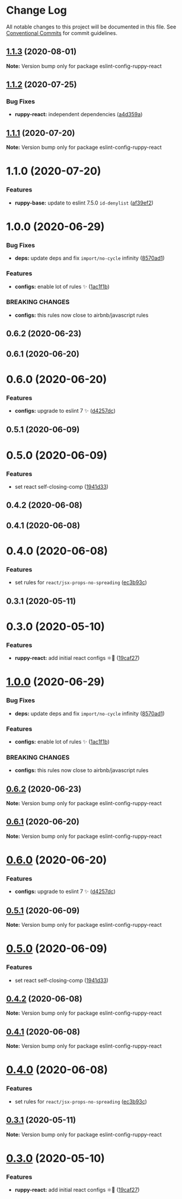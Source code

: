 # Change Log

All notable changes to this project will be documented in this file.
See [Conventional Commits](https://conventionalcommits.org) for commit guidelines.

## [1.1.3](https://github.com/Ruppyio/eslint-configs/compare/eslint-config-ruppy-react@1.1.2...eslint-config-ruppy-react@1.1.3) (2020-08-01)

**Note:** Version bump only for package eslint-config-ruppy-react

## [1.1.2](https://github.com/Ruppyio/eslint-configs/compare/eslint-config-ruppy-react@1.1.1...eslint-config-ruppy-react@1.1.2) (2020-07-25)

### Bug Fixes

- **ruppy-react:** independent dependencies ([a4d359a](https://github.com/Ruppyio/eslint-configs/commit/a4d359a12345013627f0ba631f2750c6fde72f2b))

## [1.1.1](https://github.com/Ruppyio/eslint-configs/compare/eslint-config-ruppy-react@1.1.0...eslint-config-ruppy-react@1.1.1) (2020-07-20)

**Note:** Version bump only for package eslint-config-ruppy-react

# 1.1.0 (2020-07-20)

### Features

- **ruppy-base:** update to eslint 7.5.0 `id-denylist` ([af39ef2](https://github.com/Ruppyio/eslint-configs/commit/af39ef2250970a411b5cc8b6141cb6e49fe0451a))

# 1.0.0 (2020-06-29)

### Bug Fixes

- **deps:** update deps and fix `import/no-cycle` infinity ([8570ad1](https://github.com/Ruppyio/eslint-configs/commit/8570ad1b5e58ce5cb528f96f43f7dc193e2decf7))

### Features

- **configs:** enable lot of rules ✨ ([1ac1f1b](https://github.com/Ruppyio/eslint-configs/commit/1ac1f1b69b39da942bb8758a42359e1a10ae852a))

### BREAKING CHANGES

- **configs:** this rules now close to airbnb/javascript rules

## 0.6.2 (2020-06-23)

## 0.6.1 (2020-06-20)

# 0.6.0 (2020-06-20)

### Features

- **configs:** upgrade to eslint 7 ✨ ([d4257dc](https://github.com/Ruppyio/eslint-configs/commit/d4257dccaca3ba704dfaa1614ab3d485b8837882))

## 0.5.1 (2020-06-09)

# 0.5.0 (2020-06-09)

### Features

- set react self-closing-comp ([1941d33](https://github.com/Ruppyio/eslint-configs/commit/1941d337aae58f6fc98b8c61d0d3fd93098ad73a))

## 0.4.2 (2020-06-08)

## 0.4.1 (2020-06-08)

# 0.4.0 (2020-06-08)

### Features

- set rules for `react/jsx-props-no-spreading` ([ec3b93c](https://github.com/Ruppyio/eslint-configs/commit/ec3b93c565bc56f21be22b67e3237a06b4c49e83))

## 0.3.1 (2020-05-11)

# 0.3.0 (2020-05-10)

### Features

- **ruppy-react:** add initial react configs ⚛🐤 ([19caf27](https://github.com/Ruppyio/eslint-configs/commit/19caf2740536c1425ef84359530a771bb5fd96f6))

# [1.0.0](https://github.com/Ruppyio/eslint-configs/compare/v0.6.2...v1.0.0) (2020-06-29)

### Bug Fixes

- **deps:** update deps and fix `import/no-cycle` infinity ([8570ad1](https://github.com/Ruppyio/eslint-configs/commit/8570ad1b5e58ce5cb528f96f43f7dc193e2decf7))

### Features

- **configs:** enable lot of rules ✨ ([1ac1f1b](https://github.com/Ruppyio/eslint-configs/commit/1ac1f1b69b39da942bb8758a42359e1a10ae852a))

### BREAKING CHANGES

- **configs:** this rules now close to airbnb/javascript rules

## [0.6.2](https://github.com/Ruppyio/eslint-configs/compare/v0.6.1...v0.6.2) (2020-06-23)

**Note:** Version bump only for package eslint-config-ruppy-react

## [0.6.1](https://github.com/Ruppyio/eslint-configs/compare/v0.6.0...v0.6.1) (2020-06-20)

**Note:** Version bump only for package eslint-config-ruppy-react

# [0.6.0](https://github.com/Ruppyio/eslint-configs/compare/v0.5.1...v0.6.0) (2020-06-20)

### Features

- **configs:** upgrade to eslint 7 ✨ ([d4257dc](https://github.com/Ruppyio/eslint-configs/commit/d4257dccaca3ba704dfaa1614ab3d485b8837882))

## [0.5.1](https://github.com/Ruppyio/eslint-configs/compare/v0.5.0...v0.5.1) (2020-06-09)

**Note:** Version bump only for package eslint-config-ruppy-react

# [0.5.0](https://github.com/Ruppyio/eslint-configs/compare/v0.4.2...v0.5.0) (2020-06-09)

### Features

- set react self-closing-comp ([1941d33](https://github.com/Ruppyio/eslint-configs/commit/1941d337aae58f6fc98b8c61d0d3fd93098ad73a))

## [0.4.2](https://github.com/Ruppyio/eslint-configs/compare/v0.4.1...v0.4.2) (2020-06-08)

**Note:** Version bump only for package eslint-config-ruppy-react

## [0.4.1](https://github.com/Ruppyio/eslint-configs/compare/v0.4.0...v0.4.1) (2020-06-08)

**Note:** Version bump only for package eslint-config-ruppy-react

# [0.4.0](https://github.com/Ruppyio/eslint-configs/compare/v0.3.1...v0.4.0) (2020-06-08)

### Features

- set rules for `react/jsx-props-no-spreading` ([ec3b93c](https://github.com/Ruppyio/eslint-configs/commit/ec3b93c565bc56f21be22b67e3237a06b4c49e83))

## [0.3.1](https://github.com/Ruppyio/eslint-configs/compare/v0.3.0...v0.3.1) (2020-05-11)

**Note:** Version bump only for package eslint-config-ruppy-react

# [0.3.0](https://github.com/Ruppyio/eslint-configs/compare/v0.2.0...v0.3.0) (2020-05-10)

### Features

- **ruppy-react:** add initial react configs ⚛🐤 ([19caf27](https://github.com/Ruppyio/eslint-configs/commit/19caf2740536c1425ef84359530a771bb5fd96f6))
